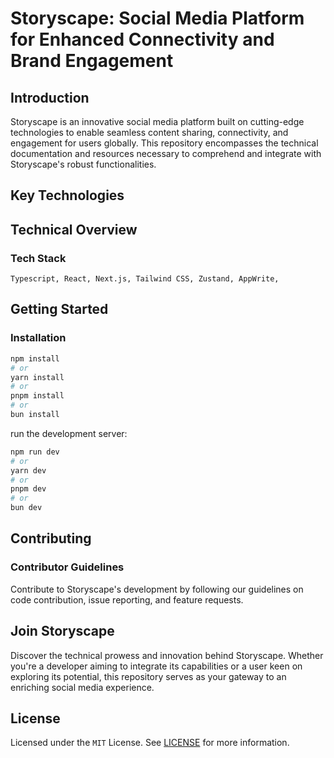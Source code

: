 # Storyscape: Social Media Platform for Enhanced Connectivity and Brand Engagement

## Introduction

Storyscape is an innovative social media platform built on cutting-edge technologies to enable seamless content sharing, connectivity, and engagement for users globally. This repository encompasses the technical documentation and resources necessary to comprehend and integrate with Storyscape's robust functionalities.

## Key Technologies

## Technical Overview

### Tech Stack

`Typescript, React, Next.js, Tailwind CSS, Zustand, AppWrite, `

## Getting Started

### Installation

```bash
npm install
# or
yarn install
# or
pnpm install
# or
bun install
```

run the development server:

```bash
npm run dev
# or
yarn dev
# or
pnpm dev
# or
bun dev
```

## Contributing

### Contributor Guidelines

Contribute to Storyscape's development by following our guidelines on code contribution, issue reporting, and feature requests.

## Join Storyscape

Discover the technical prowess and innovation behind Storyscape. Whether you're a developer aiming to integrate its capabilities or a user keen on exploring its potential, this repository serves as your gateway to an enriching social media experience.

## License

Licensed under the `MIT` License. See [LICENSE](https://github.com/storyscape/storyscape/blob/main/LICENSE) for more information.
